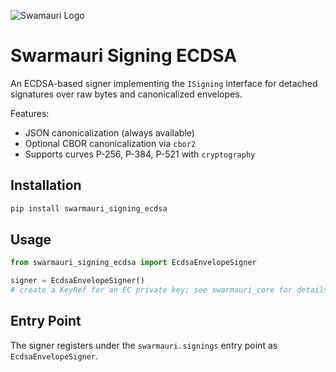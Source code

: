 ![Swamauri Logo](https://res.cloudinary.com/dbjmpekvl/image/upload/v1730099724/Swarmauri-logo-lockup-2048x757_hww01w.png)

# Swarmauri Signing ECDSA

An ECDSA-based signer implementing the `ISigning` interface for detached
signatures over raw bytes and canonicalized envelopes.

Features:
- JSON canonicalization (always available)
- Optional CBOR canonicalization via `cbor2`
- Supports curves P-256, P-384, P-521 with `cryptography`

## Installation

```bash
pip install swarmauri_signing_ecdsa
```

## Usage

```python
from swarmauri_signing_ecdsa import EcdsaEnvelopeSigner

signer = EcdsaEnvelopeSigner()
# create a KeyRef for an EC private key; see swarmauri_core for details
```

## Entry Point

The signer registers under the `swarmauri.signings` entry point as `EcdsaEnvelopeSigner`.
